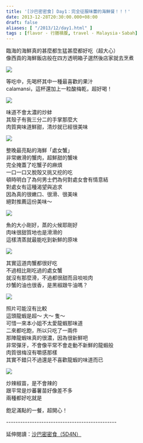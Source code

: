 ```yaml
---
title: '[沙巴密密食] Day1：完全征服味蕾的海鮮餐！！！'
date: 2013-12-28T20:30:00.000+08:00
draft: false
aliases: [ "/2013/12/day1.html" ]
tags : [flavor - 行膳積腹, travel - Malaysia・Sabah]
---
```


臨海的海鮮真的甚麼都生猛甚麼都好吃（超大心）  
像西貢的海鮮飯店般在四方透明箱子選然後店家就去烹煮  

![](/images/sabah1b1.jpg)

等吃中，先喝杯其中一種最喜歡的果汁  
calamansi，這杯還加上一粒酸梅乾，超好喝！  

![](/images/sabah1b2.jpg)

味道不會太濃的炒蚌  
其殼子有我三分二的手掌那麼大  
肉質爽味道鮮甜，清炒就已經很美味  

![](/images/sabah1b3.jpg)

整晚最亮點的海鮮「處女蟹」  
非常嫩滑的蟹肉，超鮮甜的蟹味  
完全掩蓋了吃蟹子的麻煩  
一口一口又脫殻又挑又挖的吃  
頓時明白了為何男士們為何對處女會有情意結  
對處女有這種渴望與追求  
因為真的很嫩口、很滑、很美味  
絕對推薦這份美味～  

![](/images/sabah1b.jpg)

魚的大小剛好，蒸的火候耶剛好  
肉味很甜質地也是滑滑的  
這樣清蒸就最能吃到新鮮的原味  

![](/images/sabah1b4.jpg)

其實這道肉蟹都很好吃  
不過相比剛吃過的處女蟹  
就沒有那麼滑，不過都很甜而且啖啖肉  
炒蟹的油也很香，是黑椒跟牛油嗎？  

![](/images/sabah1b5.jpg)

照片可能沒有比較  
這頭龍蝦是超～ 大～ 隻～  
可惜一來本小姐不太愛龍蝦那味道  
二來都吃飽，所以只吃了一兩件  
那陣龍蝦味真的很濃，因為很新鮮吧  
非常彈牙，不會像平常不會走動不新鮮的龍蝦般  
肉質很梅沒有嚼感那樣  
其實不錯只不過還是不喜歡龍蝦的味道而已  

![](/images/sabah1b6.jpg)

炒辣椒苗，是不會辣的  
跟平常是炒蕃薯苗好像差不多  
兩種都好吃就是  
  
  
飽足滿點的一餐，超開心！  
  
\-----------------------------------------------  
  
延伸閱讀：[沙巴密密食（5D4N）](https://hidie.net/sabah5d4n/)

